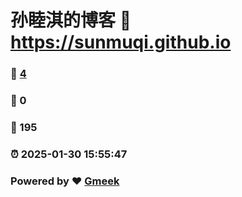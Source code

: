 # 孙睦淇的博客 :link: https://sunmuqi.github.io 
### :page_facing_up: [4](https://sunmuqi.github.io/tag.html) 
### :speech_balloon: 0 
### :hibiscus: 195 
### :alarm_clock: 2025-01-30 15:55:47 
### Powered by :heart: [Gmeek](https://github.com/Meekdai/Gmeek)
